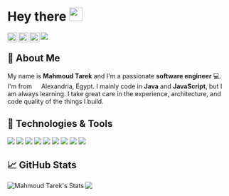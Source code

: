 # Hey there <img src="https://raw.githubusercontent.com/MartinHeinz/MartinHeinz/master/wave.gif" width="30px">
<a href="https://www.github.com/mahmoudtarek97/">
  <img align="left" alt="Github" width="22px" src="https://raw.githubusercontent.com/peterthehan/peterthehan/master/assets/github.svg" />
</a>
<a href="mailto:mahmoudtarek6263@gmail.com">
  <img align="left" alt="Gmail" width="22px" src="https://image.flaticon.com/icons/svg/732/732200.svg" />
</a>
<a href="https://www.linkedin.com/in/mahmoud-tarek97/">
  <img align="left" alt="LinkedIn" width="22px" src="https://raw.githubusercontent.com/peterthehan/peterthehan/master/assets/linkedin.svg" />
</a>


![](https://visitor-badge.glitch.me/badge?page_id=mahmoudtarek97.mahmoudtarek97)

## :book: About Me
My name is **Mahmoud Tarek** and I'm a passionate **software engineer** 💻. I'm from <img src="https://image.flaticon.com/icons/svg/323/323324.svg" width="13"/> Alexandria, Egypt. I mainly code in **Java** and **JavaScript**, but I am always learning. I take great care in the experience, architecture, and code quality of the things I build.


## 🔧 Technologies & Tools
![](https://img.shields.io/badge/Code-Java-informational?style=flat&logo=java&logoColor=white&color=4689db)
![](https://img.shields.io/badge/Framework-Spring-informational?style=flat&logo=spring&logoColor=white&color=4689db)
![](https://img.shields.io/badge/Code-JavaScript-informational?style=flat&logo=javascript&logoColor=white&color=4689db)
![](https://img.shields.io/badge/Code-Vue-informational?style=flat&logo=vue.js&logoColor=white&color=4689db)
![](https://img.shields.io/badge/Code-React-informational?style=flat&logo=react&logoColor=white&color=4689db)
![](https://img.shields.io/badge/Code-HTML-informational?style=flat&logo=html5&logoColor=white&color=4689db)
![](https://img.shields.io/badge/Tools-Hibernate-informational?style=flat&logo=hibernate&logoColor=white&color=4689db)
![](https://img.shields.io/badge/Tools-SQL-informational?style=flat&logo=mysql&logoColor=white&color=4689db)
![](https://img.shields.io/badge/Tools-Git-informational?style=flat&logo=git&logoColor=white&color=4689db)

## &#x1f4c8; GitHub Stats

<a href="https://github.com/mahmoudtarek97/mahmoudtarek97">
  <img align="left" src="https://github-readme-stats.vercel.app/api?username=mahmoudtarek97&show_icons=true&line_height=27&count_private=true&title_color=ffffff&text_color=c9cacc&icon_color=4689db&bg_color=1d1f21&include_all_commits=true" alt="Mahmoud Tarek's Stats" />
</a>


<a href="https://github.com/mahmoudtarek97/mahmoudtarek97">
  <img align="left" src="https://github-readme-stats.vercel.app/api/top-langs/?username=mahmoudtarek97&title_color=ffffff&text_color=c9cacc&icon_color=2bbc8a&bg_color=1d1f21&layout=compact&langs_count=8" />
</a>
<!--
**MahmoudTarek97/MahmoudTarek97** is a ✨ _special_ ✨ repository because its `README.md` (this file) appears on your GitHub profile.

Here are some ideas to get you started:

- 🔭 I’m currently working on ...
- 🌱 I’m currently learning ...
- 👯 I’m looking to collaborate on ...
- 🤔 I’m looking for help with ...
- 💬 Ask me about ...
- 📫 How to reach me: ...
- 😄 Pronouns: ...
- ⚡ Fun fact: ...
-->
